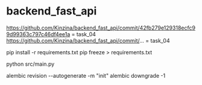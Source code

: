 # backend_fast_api

https://github.com/Kinzina/backend_fast_api/commit/42fb279e129318ecfc99d99363c797c46df4ee1a = task_04
https://github.com/Kinzina/backend_fast_api/commit/... = task_04

pip install -r requirements.txt
pip freeze > requirements.txt

python src/main.py

alembic revision --autogenerate -m "init"
alembic downgrade -1
